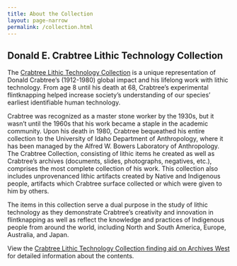 ```yaml
---
title: About the Collection 
layout: page-narrow
permalink: /collection.html
---
```


## Donald E. Crabtree Lithic Technology Collection

The [Crabtree Lithic Technology Collection](https://www.uidaho.edu/class/anthrolab/collections/crabtree) is a unique representation of Donald Crabtree’s (1912-1980) global impact and his lifelong work with lithic technology. From age 8 until his death at 68, Crabtree’s experimental flintknapping helped increase society’s understanding of our species’ earliest identifiable human technology. 

Crabtree was recognized as a master stone worker by the 1930s, but it wasn’t until the 1960s that his work became a staple in the academic community. Upon his death in 1980, Crabtree bequeathed his entire collection to the University of Idaho Department of Anthropology, where it has been managed by the Alfred W. Bowers Laboratory of Anthropology. The Crabtree Collection, consisting of lithic items he created as well as Crabtree’s archives (documents, slides, photographs, negatives, etc.), comprises the most complete collection of his work. This collection also includes unprovenanced lithic artifacts created by Native and Indigenous people, artifacts which Crabtree surface collected or which were given to him by others. 

The items in this collection serve a dual purpose in the study of lithic technology as they demonstrate Crabtree’s creativity and innovation in flintknapping as well as reflect the knowledge and practices of Indigenous people from around the world, including North and South America, Europe, Australia, and Japan.

View the [Crabtree Lithic Technology Collection finding aid on Archives West](https://archiveswest.orbiscascade.org/ark:80444/xv419585) for detailed information about the contents.
